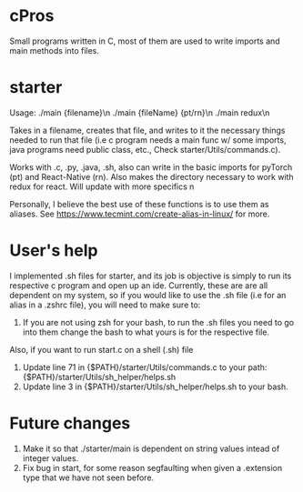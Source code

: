 # cPros
Small programs written in C, most of them are used to write imports and main methods into files. 

# starter
  Usage: ./main {filename}\n
        ./main {fileName} {pt/rn}\n
        ./main redux\n
        
  Takes in a filename, creates that file, and writes to it the necessary things needed to run that file (i.e c program needs a main func w/ some imports, java programs need public class, etc., Check starter/Utils/commands.c).

Works with .c, .py, .java, .sh, also can write in the basic imports for pyTorch (pt) and React-Native (rn).
Also makes the directory necessary to work with redux for react. 
  Will update with more specifics n

Personally, I believe the best use of these functions is to use them as aliases. See https://www.tecmint.com/create-alias-in-linux/ for more.

# User's help
I implemented .sh files for starter, and its job is objective is simply to run its respective c program and open up an ide.
Currently, these are are all dependent on my system, so if you would like to use the .sh file (i.e for an alias in a .zshrc file), you will need to make sure to:
  1. If you are not using zsh for your bash, to run the .sh files you need to go into them change the bash to what yours is for the respective file.

Also, if you want to run start.c on a shell (.sh) file
  1. Update line 71 in {$PATH}/starter/Utils/commands.c to your path: {$PATH}/starter/Utils/sh_helper/helps.sh
  2. Update line 3 in {$PATH}/starter/Utils/sh_helper/helps.sh to your bash. 

# Future changes
1. Make it so that ./starter/main is dependent on string values intead of integer values.
2. Fix bug in start, for some reason segfaulting when given a .extension type that we have not seen before. 

